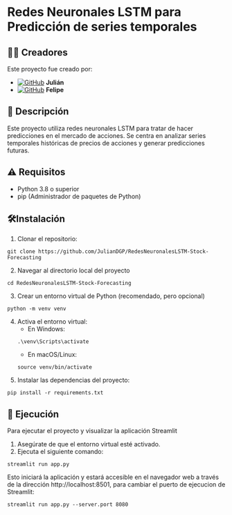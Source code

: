 # Redes Neuronales LSTM para Predicción de series temporales

## 👨‍💻 Creadores
Este proyecto fue creado por:
* [![GitHub](https://img.shields.io/badge/GitHub-100000?style=for-the-badge&logo=github&logoColor=white)](https://github.com/JulianDGP) **Julián**
* [![GitHub](https://img.shields.io/badge/GitHub-100000?style=for-the-badge&logo=github&logoColor=white)](https://github.com/LFelipe-RiveraH) **Felipe**

## 📝 Descripción

Este proyecto utiliza redes neuronales LSTM para tratar de hacer predicciones en el mercado de acciones. Se centra en analizar series temporales históricas de precios de acciones y generar predicciones futuras.

## ⚠️ Requisitos

- Python 3.8 o superior
- pip (Administrador de paquetes de Python)

## 🛠️Instalación

1. Clonar el repositorio:
```
git clone https://github.com/JulianDGP/RedesNeuronalesLSTM-Stock-Forecasting
```
2. Navegar al directorio local del proyecto
```
cd RedesNeuronalesLSTM-Stock-Forecasting
```
3. Crear un entorno virtual de Python (recomendado, pero opcional)
```
python -m venv venv
```
4. Activa el entorno virtual:
   - En Windows:
    ```
    .\venv\Scripts\activate
    ```
    - En macOS/Linux:
    ```
    source venv/bin/activate
    ```
5. Instalar las dependencias del proyecto:
```
pip install -r requirements.txt
```
## 🚀 Ejecución
Para ejecutar el proyecto y visualizar la aplicación Streamlit
1. Asegúrate de que el entorno virtual esté activado.
2. Ejecuta el siguiente comando:
```
streamlit run app.py
```
Esto iniciará la aplicación y estará accesible en el navegador web a través de la dirección http://localhost:8501, para cambiar el puerto de ejecucion de Streamlit:
```
streamlit run app.py --server.port 8080
```
